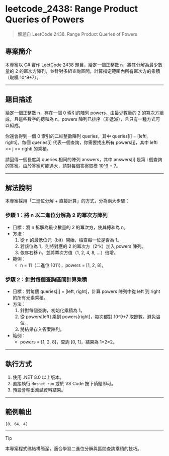 # leetcode_2438: Range Product Queries of Powers

> 解題自 LeetCode 2438. Range Product Queries of Powers

## 專案簡介

本專案以 C# 實作 LeetCode 2438 題目，給定一個正整數 n，將其分解為最少數量的 2 的冪次方陣列，並針對多組查詢區間，計算指定範圍內所有冪次方的乘積（取模 10^9+7）。

---

## 題目描述

給定一個正整數 n，存在一個 0 索引的陣列 powers，由最少數量的 2 的冪次方組成，且這些數字的總和為 n。powers 陣列已排序（非遞減），且只有一種方式可以組成。

你還會得到一個 0 索引的二維整數陣列 queries，其中 queries[i] = [lefti, righti]。每個 queries[i] 代表一個查詢，你需要找出所有 powers[j]，其中 lefti <= j <= righti 的乘積。

請回傳一個長度與 queries 相同的陣列 answers，其中 answers[i] 是第 i 個查詢的答案。由於答案可能過大，請對每個答案取模 10^9 + 7。

---

## 解法說明

本專案採用「二進位分解 + 直接計算」的方式，分為兩大步驟：

### 步驟 1：將 n 以二進位分解為 2 的冪次方陣列

- 目標：將 n 拆解為最少數量的 2 的冪次方，使其總和為 n。
- 方法：
  1. 從 n 的最低位元（bit）開始，檢查每一位是否為 1。
  2. 若該位為 1，則將對應的 2 的冪次方（2^k）加入 powers 陣列。
  3. 依序右移 n，並將冪次方值（1, 2, 4, 8, ...）倍增。
- 範例：
  - n = 11（二進位 1011），powers = [1, 2, 8]。

### 步驟 2：針對每個查詢區間計算乘積

- 目標：對每個 queries[i] = [left, right]，計算 powers 陣列中從 left 到 right 的所有元素乘積。
- 方法：
  1. 針對每個查詢，初始化乘積為 1。
  2. 從 powers[left] 乘到 powers[right]，每次都對 10^9+7 取餘數，避免溢位。
  3. 將結果存入答案陣列。
- 範例：
  - powers = [1, 2, 8]，查詢 [0, 1]，結果為 1*2=2。

---

## 執行方式

1. 使用 .NET 8.0 以上版本。
2. 直接執行 `dotnet run` 或於 VS Code 按下偵錯即可。
3. 預設會輸出測試資料結果。

---

## 範例輸出

```
[8, 64, 4]
```

---

> [!TIP]
> 本專案程式碼結構簡潔，適合學習二進位分解與區間查詢乘積的技巧。
